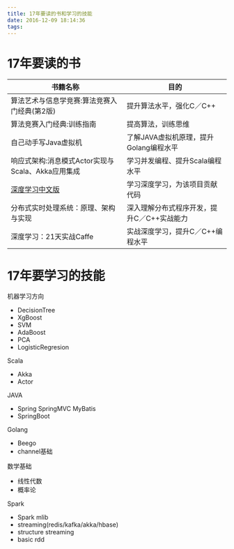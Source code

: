 ```yaml
---
title: 17年要读的书和学习的技能
date: 2016-12-09 18:14:36
tags:
---
```

# 17年要读的书

|书籍名称|目的        |
|-------------|-------------|
|算法艺术与信息学竞赛:算法竞赛入门经典(第2版) |提升算法水平，强化C／C++|
|算法竞赛入门经典:训练指南 |提高算法，训练思维|
|自己动手写Java虚拟机 |了解JAVA虚拟机原理，提升Golang编程水平|
|响应式架构:消息模式Actor实现与Scala、Akka应用集成|学习并发编程、提升Scala编程水平|
|[深度学习中文版](https://github.com/exacity/deeplearningbook-chinese)|学习深度学习，为该项目贡献代码|
|分布式实时处理系统：原理、架构与实现 |深入理解分布式程序开发，提升C／C++实战能力|
|深度学习：21天实战Caffe|实战深度学习，提升C／C++编程水平|

# 17年要学习的技能
机器学习方向
-   DecisionTree
-   XgBoost
-   SVM 
-   AdaBoost
-   PCA
-   LogisticRegresion

Scala
-   Akka
-   Actor

JAVA
-   Spring SpringMVC MyBatis
-   SpringBoot

Golang
-   Beego
-   channel基础

数学基础
-   线性代数
-   概率论

Spark
- Spark mlib
- streaming(redis/kafka/akka/hbase)
- structure streaming
- basic rdd
